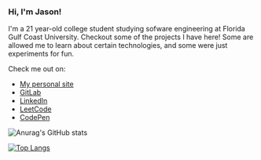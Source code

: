### Hi, I'm Jason!

<!--
**jasonknoll/jasonknoll** is a ✨ _special_ ✨ repository because its `README.md` (this file) appears on your GitHub profile.

Here are some ideas to get you started:

- 🔭 I’m currently working on ...
- 🌱 I’m currently learning ...
- 👯 I’m looking to collaborate on ...
- 🤔 I’m looking for help with ...
- 💬 Ask me about ...
- 📫 How to reach me: ...
- 😄 Pronouns: ...
- ⚡ Fun fact: ...
-->

I'm a 21 year-old college student studying sofware engineering at Florida Gulf Coast University. Checkout some of the projects I have here! Some are allowed me to learn about certain technologies, and some were just experiments for fun. 

Check me out on:
* [My personal site](https://www.jasonknoll.tech)
* [GitLab](https://gitlab.com/jason_knoll)
* [LinkedIn](https://www.linkedin.com/in/jason-knoll-587327ba/)
* [LeetCode](https://leetcode.com/kannoli/)
* [CodePen](https://codepen.io/kannoli)

![Anurag's GitHub stats](https://github-readme-stats.vercel.app/api?username=jasonknoll&count_private=true&theme=tokyonight)

[![Top Langs](https://github-readme-stats.vercel.app/api/top-langs/?username=jasonknoll)](https://github.com/anuraghazra/github-readme-stats)



